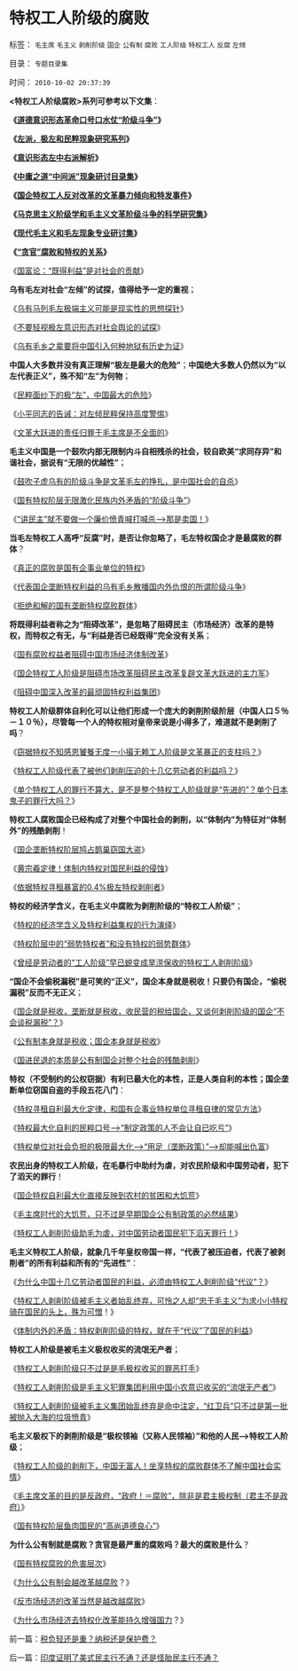 # 特权工人阶级的腐败

标签： `毛主席` `毛主义` `剥削阶级` `国企` `公有制` `腐败` `工人阶级` `特权工人` `反腐` `左倾` 

目录： `专题目录集`

时间： `2010-10-02 20:37:39`

**<特权工人阶级腐败>系列可参考以下文集**：

**《**[**道德意识形态革命口号口水仗“阶级斗争”**](../../../2010/8/6/道德口水文化之学术研讨集.md)**》**

**《**[**左派，极左和民粹现象研究系列**](../../../2010/9/11/世界左学和民粹研究.md)**》**

**《**[**意识形态左中右派解析**](../../../2010/8/20/意识形态口水学论文集.md)**》**

**《**[**中庸之道“中间派”现象研讨目录集**](../../../2010/7/4/中庸之道“中间派”现象研讨目录集.md)**》**

**《**[**国企特权工人反对改革的文革暴力倾向和特发事件**](../../../2009/8/10/国企改革及产权及市场化及特发事件.md)**》**

**《**[**马克思主义阶级学和毛主义文革阶级斗争的科学研究集**](../../../2010/8/28/马克思主义阶级学和阶级斗争的科学研究集.md)**》**

**《**[**现代毛主义和毛左现象专业研讨集**](../../../2010/8/13/现代毛学口水专业研讨集.md)**》**

**《**[**“贪官”腐败和特权的关系**](../../../2010/9/17/“贪官”腐败和特权的关系.md)**》**

《[国富论：“既得利益”是对社会的贡献](../../../2010/9/25/国富论：“既得利益”是对社会的贡献.md)》

**乌有毛左对社会“左倾”的试探，值得给予一定的重视**；

《[乌有马列毛左极端主义可能是现实性的思想探针](../../../2009/7/1/可能牛皇马宝的现实性的思想探针.md)》

《[不要轻视极左意识形态对社会舆论的试探](../../../2009/7/4/不要轻视极端意识对社会的试探.md)》

《[乌有毛乡之辈要将中国引入何种地狱有历史为证](../../../2009/6/29/胡适不幸言中？复旧将中国引向何方？.md)》

**中国人大多数并没有真正理解“极左是最大的危险”**；**中国绝大多数人仍然以为“以左代表正义”，殊不知“左”为何物**；

《[民粹面纱下的极“左”，中国最大的危险](http://blog.sina.com.cn/s/blog_5563a64d0100aqn9.html)》

《[小平同志的告诫：对左倾民粹保持高度警惕](http://cid-36d976e82bb7123d.spaces.live.com/blog/cns!36D976E82BB7123D!1838.entry)》

《[文革大跃进的责任归罪于毛主席是不全面的](../../../2009/7/5/历史责任归咎于毛主席是不公正的.md)》

**毛主义中国是一个鼓吹内部无限制内斗自相残杀的社会，较自欧美“求同存异”和谐社会，据说有“无限的优越性”**；

《[鼓吹子虚乌有的阶级斗争是文革毛左的挣扎，是中国社会的自杀](../../../2009/7/1/鼓吹子虚乌有的阶级斗争是社会自杀.md)》

《[国有特权阶层无限激化民族内外矛盾的“阶级斗争”](../../../2009/7/15/为何要无限激化人民内部矛盾.md)》

《[“讲民主”就不要做一个廉价愤青喊打喊杀——>那是卖国！](../../../2008/11/10/爱国，并不是做个廉价愤青喊打喊杀.md)》

**当毛左特权工人高呼“反腐”时，是否让你忽略了，毛左特权国企才是最腐败的群体**？

《[真正的腐败是国有企事业单位的特权](http://blog.sina.com.cn/s/blog_5563a64d0100dxms.html)》

《[代表国企垄断特权利益的乌有毛乡散播国内外仇恨的所谓阶级斗争](http://hi.baidu.com/darthchn/blog/item/ed4ad95838c09f232934f03c.html)》

《[拒绝和解的国有垄断特权腐败群体](http://cid-36d976e82bb7123d.spaces.live.com/blog/cns!36D976E82BB7123D!1574.entry)》

**将既得利益者称之为“阻碍改革”，是忽略了阻碍民主（市场经济）改革的是特权，而特权之有无，与“利益是否已经既得”完全没有关系**；

《[国有腐败权益者阻碍中国市场经济体制改革](../../../2009/7/19/为什么中国市场经济一直不能去特权化？？.md)》

《[国企特权工人阶级是阻碍市场改革阻碍民主改革复辟文革大跃进的主力军](../../../2009/7/29/市场经济去特权化的真正利益阻力.md)》

《[阻碍中国深入改革的最顽固特权利益集团](../../../2009/7/29/阻碍中国深入改革的最顽固利益集团.md)》

**特权工人阶级群体自利化可以让他们形成一个庞大的剥削阶级阶层（中国人口５％－１０％），尽管每一个人的特权相对皇帝来说是小得多了，难道就不是剥削了吗**？

《[窃据特权不知感恩饕餮无度一小撮无赖工人阶级是文革暴正的支柱吗？](../../../2009/7/30/身享特权不感恩来不知福.md)》

《[特权工人阶级代表了被他们剥削压迫的十几亿劳动者的利益吗？](../../../2009/7/30/十几亿体制外老百姓的利益由谁呼吁.md)》

《[单个特权工人的罪行不算大，是不是整个特权工人阶级就是“先进的”？单个日本鬼子的罪行大吗？](../../../2009/7/30/小小特权之多乎哉？不多也！.md)》

**特权工人腐败国企已经构成了对整个中国社会的剥削，以“体制内”为特征对“体制外”的残酷剥削**！

《[国企垄断特权阶层鸠占鹊巢窃国大盗](../../../2009/7/30/与朗咸平同问：国企产权属国企员工之鸠占雀巢.md)》

《[黄宗羲定律！体制内特权对国民利益的侵蚀](../../../2009/7/30/黄宗羲定律之体制内特权对国民利益的侵蚀.md)》

《[依据特权寻租暴富的0.4%极左特权剥削者](http://blog.sina.com.cn/s/blog_5563a64d0100e39c.html)》

**特权的经济学含义，在毛主义中腐败为剥削阶级的“特权工人阶级”**；

《[特权的经济学含义及特权利益集权的行为演绎](../../../2009/7/31/特权的经济学含义及利益演绎.md)》

《[特权阶层中的“弱势特权者”和没有特权的弱势群体](../../../2009/7/31/弱势人群和人权弱势人群之人人平等.md)》

《[曾经是劳动者的“工人阶级”早已蜕变成旱涝保收的特权工人剥削阶级](../../../2009/7/31/古今工人阶级与今天的劳动者.md)》

**“国企不会偷税漏税”是可笑的“正义”，国企本身就是税收！只要仍有国企，“偷税漏税”反而不无正义**；

《[国企就是税收，垄断就是税收，收民营的税给国企，又谈何剥削阶级的国企“不会谈税漏税”？](../../../2009/8/1/谁说国企不偷税漏税？.md)》

《[公有制本身就是税收；国企本身就是税收](../../../2010/9/2/国民的负担都是税收;税收不要“没收国民”.md)》

《[国进民退的本质是公有制国企对整个社会的残酷剥削](../../../2009/8/1/放弃国企垄断去特权，让民企对税收作出贡献.md)》

**特权（不受制约的公权窃据）有利已最大化的本性，正是人类自利的本性；国企垄断单位窃国自盗的手段五花八门**：

《[特权寻租自利最大化定律，和国有企事业特权单位寻租自律的常见方法](../../../2009/8/1/特权二八定律，特权总令社会负担最大化.md)》

《[特权最大化自利的民粹口号——>“制定政策的人不会让自已吃亏”](../../../2009/8/1/民粹口号，特权阶层利益最大化最隐蔽的方法.md)》

《[特权单位对社会负担的极限最大化——>“用足（垄断政策）”——>却能喊出仇富](../../../2009/8/2/行政监管无法减少腐败，无法控制特权最大化定律.md)》

**农民出身的特权工人阶级，在毛暴行中助纣为虐，对农民阶级和中国劳动者，犯下了滔天的罪行**！

《[国企特权自利最大化直接反映到农村的贫困和大饥荒](../../../2009/8/2/千年城乡人口比例是否遵守着特权最大化定律？.md)》

《[毛主席时代的大饥荒，只不过是早期国企公有制政策的必然结果](../../../2009/8/2/英属孟加拉两次大饥荒和经济学家的良心.md)》

《[特权工人剥削阶级助毛为虐，对中国劳动者国民犯下滔天罪行！](http://hi.baidu.com/darthchn/blog/item/99acc5d879b49ce038012f74.html)》

**毛主义特权工人阶级，就象几千年皇权帝国一样，“代表了被压迫者，代表了被剥削者”的所有利益和所有的“先进性”**：

《[为什么中国十几亿劳动者国民的利益，必须由特权工人剥削阶级“代议”？](../../../2009/8/5/中国劳动者的利益诉求由谁代表.md)》

《[特权工人剥削阶级被毛主义者始乱终弃，可怜之人却“忠于毛主义”为求小小特权骑在国民的头上，殊为可憎](../../../2009/8/6/一些可怜人有其可憎之处.md)！》

《[体制内外的矛盾：特权剥削阶级的特权，就在于“代议”了国民的利益](../../../2009/8/6/谁能代表了今天全中国的劳动者利益？.md)》

**特权工人阶级是被毛主义极权收买的流氓无产者**；

《[特权工人剥削阶级只不过是是毛极权收买的罪恶打手](../../../2009/8/6/被杀的猴子和被吓的鸡.md)》

《[特权工人剥削阶级是毛主义犯罪集团利用中国小农意识收买的“流氓无产者”](../../../2009/8/6/有破坏无建设的血酬英雄值多少良心赏赐？.md)》

《[特权工人剥削阶级被毛主义集团始乱终弃是命中注定，“红卫兵”只不过是第一批被抛入大海的垃圾愤青](../../../2009/8/6/廉价愤青红卫兵供应过剩的危机.md)》

**毛主义极权下的剥削阶级是“极权领袖（又称人民领袖）”和他的人民——>特权工人阶级**；

《[特权工人阶级的剥削下，中国无富人！坐享特权的腐败群体不了解中国社会实情](../../../2009/7/18/坐享特权的民粹不了解中国经济的真实困境.md)》

《[毛主席文革的目的是反政府，“政府！＝腐败”，除非是君主极权制（君主不是政府）](../../../2009/7/3/看看毛主席是怎样发动文革反腐的.md)》

《[国有特权阶层鱼肉国民的“高尚道德良心”](../../../2009/7/15/特权卫士高尚道德情操背后的小小自私.md)》

**为什么公有制就是腐败？贪官是最严重的腐败吗？最大的腐败是什么**？

《[国有特权腐败的危害层次](../../../2009/7/15/为什么反左就是反腐败？反毛左反腐效益最高？.md)》

《[为什么公有制会越改革越腐败](../../../2009/7/14/行政改革缺少的就是为人民服务之普世的价值观.md)？》

《[反市场经济的改革当然是越改越腐败](http://blog.sina.com.cn/s/blog_5563a64d0100drnb.html)》

《[为什么市场经济去特权化改革能持久增强国力](../../../2009/7/13/为什么减少行政成本就是增强国力.md)？》



前一篇：[税负轻还是重？纳税还是保护费？](../../../2010/10/2/税负轻还是重？纳税还是保护费？.md)

后一篇：[印度证明了美式民主行不通？还是怪胎民主行不通？](../../../2010/10/3/印度证明了美式民主行不通？还是怪胎民主行不通？.md)